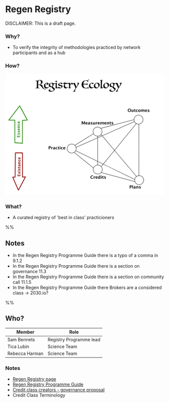 # Regen Registry
DISCLAIMER: This is a draft page.

### Why?
- To verify the integrity of methodologies practiced by network participants and as a hub 

### How?
![](assets/RegistryEcology.jpg)

### What?
-  A curated registry of 'best in class' practicioners

%%
## Notes
- In the Regen Registry Programme Guide there is a typo of a comma in 9.1.2
- In the Regen Registry Programme Guide there is a section on governance 11.3
- In the Regen Registry Programme Guide there is a section on community call 11.1.5
- In the Regen Registry Programme Guide there Brokers are a considered class -> 2030.io?

%%

## Who?

| Member | Role |
|---|---|
| Sam Bennets | Registry Programme lead |
| Tica Lubin | Science Team |
| Rebecca Harman | Science Team | 

### Notes
- [Regen Registry page](https://registry.regen.network)
- [Regen Registry Programme Guide](https://regen-registry.s3.amazonaws.com/Regen+Registry+Program+Guide.pdf)
- [Credit class creators - governance proposal](https://github.com/regen-network/governance/tree/main/proposals/2021-12-regen-registry-credit-class-creator)
- Credit Class Terminology